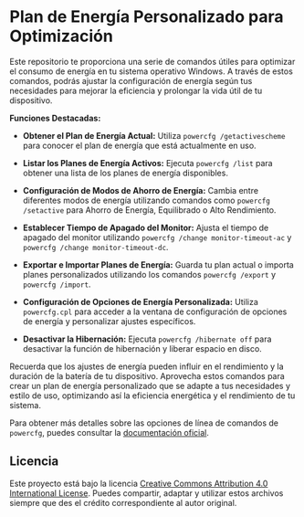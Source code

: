 # Plan de Energía Personalizado para Optimización

Este repositorio te proporciona una serie de comandos útiles para optimizar el consumo de energía en tu sistema operativo Windows. A través de estos comandos, podrás ajustar la configuración de energía según tus necesidades para mejorar la eficiencia y prolongar la vida útil de tu dispositivo.

**Funciones Destacadas:**

- **Obtener el Plan de Energía Actual:** Utiliza `powercfg /getactivescheme` para conocer el plan de energía que está actualmente en uso.

- **Listar los Planes de Energía Activos:** Ejecuta `powercfg /list` para obtener una lista de los planes de energía disponibles.

- **Configuración de Modos de Ahorro de Energía:** Cambia entre diferentes modos de energía utilizando comandos como `powercfg /setactive` para Ahorro de Energía, Equilibrado o Alto Rendimiento.

- **Establecer Tiempo de Apagado del Monitor:** Ajusta el tiempo de apagado del monitor utilizando `powercfg /change monitor-timeout-ac` y `powercfg /change monitor-timeout-dc`.

- **Exportar e Importar Planes de Energía:** Guarda tu plan actual o importa planes personalizados utilizando los comandos `powercfg /export` y `powercfg /import`.

- **Configuración de Opciones de Energía Personalizada:** Utiliza `powercfg.cpl` para acceder a la ventana de configuración de opciones de energía y personalizar ajustes específicos.

- **Desactivar la Hibernación:** Ejecuta `powercfg /hibernate off` para desactivar la función de hibernación y liberar espacio en disco.

Recuerda que los ajustes de energía pueden influir en el rendimiento y la duración de la batería de tu dispositivo. Aprovecha estos comandos para crear un plan de energía personalizado que se adapte a tus necesidades y estilo de uso, optimizando así la eficiencia energética y el rendimiento de tu sistema.

Para obtener más detalles sobre las opciones de línea de comandos de `powercfg`, puedes consultar la [documentación oficial](https://learn.microsoft.com/es-es/windows-hardware/design/device-experiences/powercfg-command-line-options).

## Licencia
Este proyecto está bajo la licencia [Creative Commons Attribution 4.0 International License](https://creativecommons.org/licenses/by/4.0/). Puedes compartir, adaptar y utilizar estos archivos siempre que des el crédito correspondiente al autor original.
